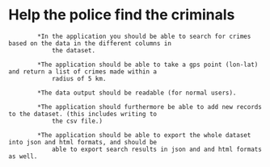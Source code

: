 # Help the police find the criminals

            *In the application you should be able to search for crimes based on the data in the different columns in
                the dataset.

            *The application should be able to take a gps point (lon-lat) and return a list of crimes made within a
                radius of 5 km.

            *The data output should be readable (for normal users).

            *The application should furthermore be able to add new records to the dataset. (this includes writing to
                the csv file.)

            *The application should be able to export the whole dataset into json and html formats, and should be
                able to export search results in json and and html formats as well. 

        